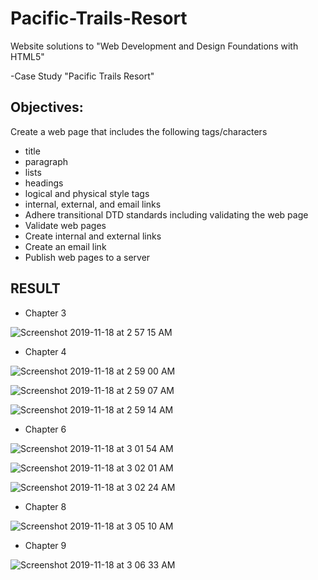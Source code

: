 # Pacific-Trails-Resort

Website solutions to "Web Development and Design Foundations with HTML5" 

-Case Study "Pacific Trails Resort"

## Objectives:

Create a web page that includes the following tags/characters
- title
- paragraph
- lists
- headings
- logical and physical style tags
- internal, external, and email links
- Adhere transitional DTD standards including validating the web page
- Validate web pages
- Create internal and external links
- Create an email link
- Publish web pages to a server


## RESULT

- Chapter 3 

![Screenshot 2019-11-18 at 2 57 15 AM](https://user-images.githubusercontent.com/52317352/69034453-3f0d8980-09af-11ea-9c79-21ed58346ff8.png)


- Chapter 4

![Screenshot 2019-11-18 at 2 59 00 AM](https://user-images.githubusercontent.com/52317352/69034601-a297b700-09af-11ea-9cbd-b58c7d2caff4.png)

![Screenshot 2019-11-18 at 2 59 07 AM](https://user-images.githubusercontent.com/52317352/69034604-a3c8e400-09af-11ea-947a-b7c506cae79b.png)

![Screenshot 2019-11-18 at 2 59 14 AM](https://user-images.githubusercontent.com/52317352/69034606-a4fa1100-09af-11ea-8cb2-190b9744f5e9.png)


- Chapter 6 


![Screenshot 2019-11-18 at 3 01 54 AM](https://user-images.githubusercontent.com/52317352/69034713-f30f1480-09af-11ea-9cc5-ef5774907b45.png)

![Screenshot 2019-11-18 at 3 02 01 AM](https://user-images.githubusercontent.com/52317352/69034714-f4404180-09af-11ea-9e9e-6adc4930ee83.png)

![Screenshot 2019-11-18 at 3 02 24 AM](https://user-images.githubusercontent.com/52317352/69034719-f4d8d800-09af-11ea-9664-401b2bcca427.png)


- Chapter 8


![Screenshot 2019-11-18 at 3 05 10 AM](https://user-images.githubusercontent.com/52317352/69034908-4d0fda00-09b0-11ea-942c-ed436311e3dc.png)


- Chapter 9 

![Screenshot 2019-11-18 at 3 06 33 AM](https://user-images.githubusercontent.com/52317352/69034984-821c2c80-09b0-11ea-9a8d-dbd722f8ff2a.png)
